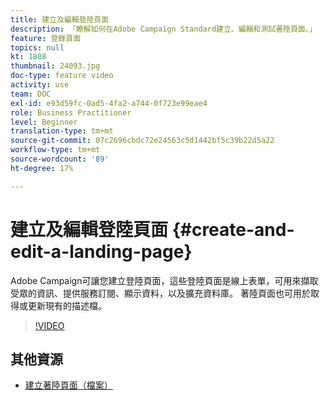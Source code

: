 ```yaml
---
title: 建立及編輯登陸頁面
description: 「瞭解如何在Adobe Campaign Standard建立、編輯和測試著陸頁面。」
feature: 登錄頁面
topics: null
kt: 1808
thumbnail: 24093.jpg
doc-type: feature video
activity: use
team: DOC
exl-id: e93d59fc-0ad5-4fa2-a744-0f723e99eae4
role: Business Practitioner
level: Beginner
translation-type: tm+mt
source-git-commit: 07c2696cbdc72e24563c5d1442bf5c39b22d5a22
workflow-type: tm+mt
source-wordcount: '89'
ht-degree: 17%

---
```


# 建立及編輯登陸頁面 {#create-and-edit-a-landing-page}

Adobe Campaign可讓您建立登陸頁面，這些登陸頁面是線上表單，可用來擷取受眾的資訊、提供服務訂閱、顯示資料，以及擴充資料庫。 著陸頁面也可用於取得或更新現有的描述檔。

>[!VIDEO](https://video.tv.adobe.com/v/24093?quality=12)

## 其他資源

* [建立著陸頁面（檔案）](https://docs.campaign.adobe.com/doc/standard/getting_started/en/ACS_CreateLandingPage.html)
